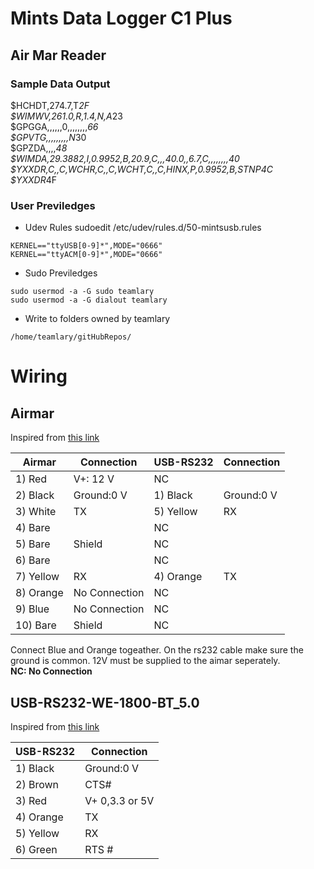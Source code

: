 # Mints Data Logger C1 Plus 

## Air Mar Reader 
### Sample Data Output
$HCHDT,274.7,T*2F </br>
$WIMWV,261.0,R,1.4,N,A*23</br>
$GPGGA,,,,,,0,,,,,,,,*66</br>
$GPVTG,,,,,,,,,N*30</br>
$GPZDA,,,,*48</br>
$WIMDA,29.3882,I,0.9952,B,20.9,C,,,40.0,,6.7,C,,,,,,,,*40</br>
$YXXDR,C,,C,WCHR,C,,C,WCHT,C,,C,HINX,P,0.9952,B,STNP*4C</br>
$YXXDR*4F</br>

### User Previledges 
- Udev Rules 
sudoedit /etc/udev/rules.d/50-mintsusb.rules</br>
```
KERNEL=="ttyUSB[0-9]*",MODE="0666"
KERNEL=="ttyACM[0-9]*",MODE="0666"
```

- Sudo Previledges 
```
sudo usermod -a -G sudo teamlary
sudo usermod -a -G dialout teamlary
```

- Write to folders owned by teamlary
```
/home/teamlary/gitHubRepos/
```

# Wiring 

## Airmar 
Inspired from [this link](https://www.fondriest.com/pdf/airmar_wx_manual.pdf)

| Airmar      | Connection    | USB-RS232   | Connection     |
| ----------- | ------------- | ----------- | -------------  |
| 1) Red      | V+: 12 V      | NC          |                |  
| 2) Black    | Ground:0 V    | 1) Black    | Ground:0 V     |
| 3) White    | TX            | 5) Yellow   | RX             |
| 4) Bare     |               | NC          |                | 
| 5) Bare     | Shield        | NC          |                | 
| 6) Bare     |               | NC          |                | 
| 7) Yellow   | RX            | 4) Orange   | TX             |
| 8) Orange   | No Connection | NC          |                | 
| 9) Blue     | No Connection | NC          |                | 
| 10) Bare    | Shield        | NC          |                | 

Connect Blue and Orange togeather. On the rs232 cable make sure the ground is common. 12V must be supplied to the aimar seperately.</br>
**NC: No Connection**</br>
## 	USB-RS232-WE-1800-BT_5.0 
Inspired from [this link](https://www.ftdichip.com/Support/Documents/DataSheets/Cables/DS_USB_RS232_CABLES.pdf)

| USB-RS232   | Connection     |
| ----------- | -------------- |
| 1) Black    | Ground:0 V     |
| 2) Brown    | CTS#           |
| 3) Red      | V+ 0,3.3 or 5V | 
| 4) Orange   | TX             |
| 5) Yellow   | RX             |
| 6) Green    | RTS #          |












